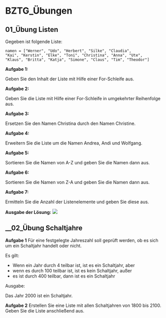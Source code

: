 # BZTG_Übungen

## __01_Übung Listen__
Gegeben ist folgende Liste:

    namen = ["Werner", "Udo", "Herbert", "Silke", "Claudia", 
    "Kai", "Kerstin", "Elke", "Toni", "Christina", "Anna", "Ute",
    "Klaus", "Britta", "Katja", "Simone", "Claus", "Tim", "Theodor"]

__Aufgabe 1:__

Geben Sie den Inhalt der Liste mit Hilfe einer For-Schleife aus.

__Aufgabe 2:__

Geben Sie die Liste mit Hilfe einer For-Schleife in umgekehrter Reihenfolge aus.

__Aufgabe 3:__

Ersetzen Sie den Namen Christina durch den Namen Christine.

__Aufgabe 4:__

Erweitern Sie die Liste um die Namen Andrea, Andi und Wolfgang.

__Aufgabe 5:__

Sortieren Sie die Namen von A-Z und geben Sie die Namen dann aus.

__Aufgabe 6:__

Sortieren Sie die Namen von Z-A und geben Sie die Namen dann aus.

__Aufgabe 7:__

Ermitteln Sie die Anzahl der Listenelemente und geben Sie diese aus.

__Ausgabe der Lösung:__
![](Serial_Output.JPG)





## __02_Übung Schaltjahre

__Aufgabe 1__
Für eine festgelegte Jahreszahl soll geprüft werden, ob es sich um ein Schaltjahr handelt oder nicht.

Es gilt:
- Wenn ein Jahr durch 4 teilbar ist, ist es ein Schaltjahr, aber
- wenn es durch 100 teilbar ist, ist es kein Schaltjahr, außer
- es ist durch 400 teilbar, dann ist es ein Schaltjahr

Ausgabe:

Das Jahr 2000 ist ein Schaltjahr.

__Aufgabe 2__
Erstellen Sie eine Liste mit allen Schaltjahren von 1800 bis 2100. Geben Sie die Liste anschließend aus.
